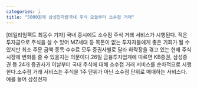 ```yaml
---
categories: i
title: "5000원에 삼성전자를국내 주식 오늘부터 소수점 거래"
---
```

[데일리임팩트 최동수 기자] 국내 증시에도 소수점 주식 거래 서비스가 시행된다. 적은 투자금으로 주식을 살 수 있어 MZ세대 등 목돈이 없는 투자자들에게 좋은 기회가 될 수 있지만 최소 주문 금액·종목·수수료 모두 증권사별로 달라 하락장을 겪고 있는 현재 주식 시장에 변화를 줄 수 있을지는 의문이다.26일 금융투자업계에 따르면 KB증권, 삼성증권 등 24개 증권사가 이날부터 국내 주식에 대해 소수점 거래 서비스를 순차적으로 시행한다.소수점 거래 서비스는 주식을 1주 단위가 아닌 소수점 단위로 매매하는 서비스다. 예를 들어 삼성전자